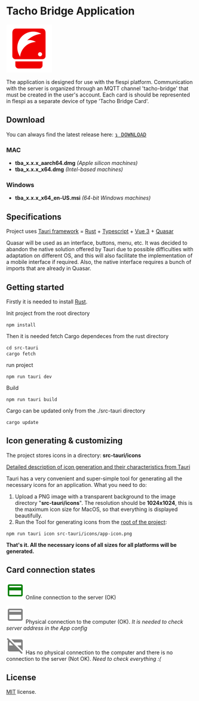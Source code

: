 # Tacho Bridge Application

![Tacho Bridge Application](src/assets/logo.svg 'Tacho Bridge Application')

The application is designed for use with the flespi platform. Communication with the server is organized through an MQTT channel 'tacho-bridge' that must be created in the user's account. Each card is should be represented in flespi as a separate device of type 'Tacho Bridge Card'.

## Download

You can always find the latest release here: [<kbd>↴ DOWNLOAD</kbd>](https://github.com/flespi-software/Tacho-Bridge-App/releases/latest)  
### MAC
- **tba_x.x.x_aarch64.dmg** _(Apple silicon machines)_
- **tba_x.x.x_x64.dmg** _(Intel-based machines)_

### Windows
- **tba_x.x.x_x64_en-US.msi** _(64-bit Windows machines)_

## Specifications

Project uses [Tauri framework](https://tauri.app/) = [Rust](https://www.rust-lang.org/) + [Typescript](https://www.typescriptlang.org/) + [Vue 3](https://vuejs.org/) + [Quasar](https://quasar.dev/)

Quasar will be used as an interface, buttons, menu, etc. It was decided to abandon the native solution offered by Tauri due to possible difficulties with adaptation on different OS, and this will also facilitate the implementation of a mobile interface if required. Also, the native interface requires a bunch of imports that are already in Quasar.

## Getting started

Firstly it is needed to install [Rust](https://tauri.app/v1/guides/getting-started/prerequisites).

Init project from the root directory

```
npm install
```

Then it is needed fetch Cargo dependeces from the rust directory

```
cd src-tauri
cargo fetch
```

run project

```
npm run tauri dev
```

Build

```
npm run tauri build
```

Cargo can be updated only from the ./src-tauri directory

```
cargo update
```

## Icon generating & customizing

The project stores icons in a directory: **src-tauri/icons**

[Detailed description of icon generation and their characteristics from Tauri](https://tauri.app/v1/guides/features/icons/)

Tauri has a very convenient and super-simple tool for generating all the necessary icons for an application. What you need to do:

1. Upload a PNG image with a transparent background to the image directory "**src-tauri/icons**". The resolution should be **1024x1024**, this is the maximum icon size for MacOS, so that everything is displayed beautifully.
2. Run the Tool for generating icons from the <u>root of the project</u>:

```
npm run tauri icon src-tauri/icons/app-icon.png
```

**That's it. All the necessary icons of all sizes for all platforms will be generated.**

## Card connection states

![Online](src/assets/credit_card_30dp_GREEN.svg 'Online') Online connection to the server (OK)

![Connected](src/assets/credit_card_30dp_GRAY.svg 'Connected') Physical connection to the computer (OK). _It is needed to check server address in the App config_

![Disconnected](src/assets/credit_card_off_30dp_GRAY.svg 'Disconnected') Has no physical connection to the computer and there is no connection to the server (Not OK). _Need to check everything :(_

## License

[MIT](LICENSE) license.

